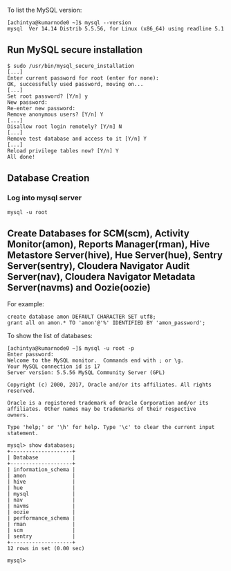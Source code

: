 To list the MySQL version:
```
[achintya@kumarnode0 ~]$ mysql --version
mysql  Ver 14.14 Distrib 5.5.56, for Linux (x86_64) using readline 5.1
```

## Run MySQL secure installation
```
$ sudo /usr/bin/mysql_secure_installation
[...]
Enter current password for root (enter for none):
OK, successfully used password, moving on...
[...]
Set root password? [Y/n] y
New password:
Re-enter new password:
Remove anonymous users? [Y/n] Y
[...]
Disallow root login remotely? [Y/n] N
[...]
Remove test database and access to it [Y/n] Y
[...]
Reload privilege tables now? [Y/n] Y
All done!
```
## Database Creation
### Log into mysql server
```
mysql -u root
```
## Create Databases for SCM(scm), Activity Monitor(amon), Reports Manager(rman), Hive Metastore Server(hive), Hue Server(hue), Sentry Server(sentry), Cloudera Navigator Audit Server(nav), Cloudera Navigator Metadata Server(navms) and Oozie(oozie)
For example:
```
create database amon DEFAULT CHARACTER SET utf8;
grant all on amon.* TO 'amon'@'%' IDENTIFIED BY 'amon_password';
```
To show the list of databases:
```
[achintya@kumarnode0 ~]$ mysql -u root -p
Enter password: 
Welcome to the MySQL monitor.  Commands end with ; or \g.
Your MySQL connection id is 17
Server version: 5.5.56 MySQL Community Server (GPL)

Copyright (c) 2000, 2017, Oracle and/or its affiliates. All rights reserved.

Oracle is a registered trademark of Oracle Corporation and/or its
affiliates. Other names may be trademarks of their respective
owners.

Type 'help;' or '\h' for help. Type '\c' to clear the current input statement.

mysql> show databases;
+--------------------+
| Database           |
+--------------------+
| information_schema |
| amon               |
| hive               |
| hue                |
| mysql              |
| nav                |
| navms              |
| oozie              |
| performance_schema |
| rman               |
| scm                |
| sentry             |
+--------------------+
12 rows in set (0.00 sec)

mysql> 
```
